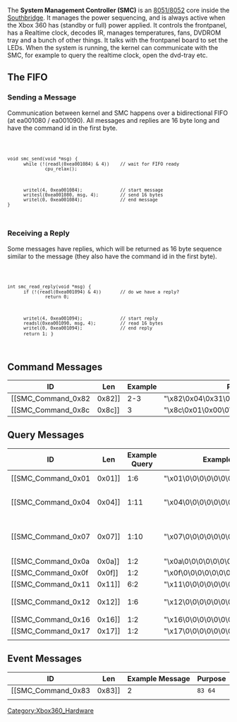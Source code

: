 The **System Management Controller (SMC)** is an
[8051/8052](8051/8052 "wikilink") core inside the
[Southbridge](Southbridge "wikilink"). It manages the power sequencing,
and is always active when the Xbox 360 has (standby or full) power
applied. It controls the frontpanel, has a Realtime clock, decodes IR,
manages temperatures, fans, DVDROM tray and a bunch of other things. It
talks with the frontpanel board to set the LEDs. When the system is
running, the kernel can communicate with the SMC, for example to query
the realtime clock, open the dvd-tray etc.

## The FIFO

### Sending a Message

Communication between kernel and SMC happens over a bidirectional FIFO
(at ea001080 / ea001090).
All messages and replies are 16 byte long and have the command id in the
first byte.

<code>

`void smc_send(void *msg)`
`{`
`      while (!(readl(0xea001084) & 4))    // wait for FIFO ready`
`              cpu_relax();`

`      writel(4, 0xea001084);              // start message`
`      writesl(0xea001080, msg, 4);        // send 16 bytes`
`      writel(0, 0xea001084);              // end message`
`}`

</code>

### Receiving a Reply

Some messages have replies, which will be returned as 16 byte sequence
similar to the message (they also have the command id in the first
byte).

<code>

`int smc_read_reply(void *msg)`
`{`
`      if (!(readl(0xea001094) & 4))       // do we have a reply?`
`              return 0;`

`      writel(4, 0xea001094);              // start reply`
`      readsl(0xea001090, msg, 4);         // read 16 bytes`
`      writel(0, 0xea001094);              // end reply`
`      return 1;`
`}`

</code>

## Command Messages

| ID                     | Len      | Example | Purpose                                                    |
| ---------------------- | -------- | ------- | ---------------------------------------------------------- |
| \[\[SMC_Command_0x82 | 0x82\]\] | 2-3     | "\\x82\\0x04\\0x31\\0\\0\\0\\0\\0\\0\\0\\0\\0\\0\\0\\0\\0" |
| \[\[SMC_Command_0x8c | 0x8c\]\] | 3       | "\\x8c\\0x01\\0x00\\0\\0\\0\\0\\0\\0\\0\\0\\0\\0\\0\\0\\0" |

## Query Messages

| ID                     | Len      | Example Query | Example Reply                                        | Purpose                      |
| ---------------------- | -------- | ------------- | ---------------------------------------------------- | ---------------------------- |
| \[\[SMC_Command_0x01 | 0x01\]\] | 1:6           | "\\x01\\0\\0\\0\\0\\0\\0\\0\\0\\0\\0\\0\\0\\0\\0\\0" | `01 12 00 00 00 00`          |
| \[\[SMC_Command_0x04 | 0x04\]\] | 1:11          | "\\x04\\0\\0\\0\\0\\0\\0\\0\\0\\0\\0\\0\\0\\0\\0\\0" | `04 602f 212223 01 00000000` |
| \[\[SMC_Command_0x07 | 0x07\]\] | 1:10          | "\\x07\\0\\0\\0\\0\\0\\0\\0\\0\\0\\0\\0\\0\\0\\0\\0" | `07ff 241b 2fa4 2cfa 262c`   |
| \[\[SMC_Command_0x0a | 0x0a\]\] | 1:2           | "\\x0a\\0\\0\\0\\0\\0\\0\\0\\0\\0\\0\\0\\0\\0\\0\\0" | `0a 60`                      |
| \[\[SMC_Command_0x0f | 0x0f\]\] | 1:2           | "\\x0f\\0\\0\\0\\0\\0\\0\\0\\0\\0\\0\\0\\0\\0\\0\\0" | `0f 54`                      |
| \[\[SMC_Command_0x11 | 0x11\]\] | 6:2           | "\\x11\\0\\0\\0\\0\\0\\0\\0\\0\\0\\0\\0\\0\\0\\0\\0" | `11 02`                      |
| \[\[SMC_Command_0x12 | 0x12\]\] | 1:6           | "\\x12\\0\\0\\0\\0\\0\\0\\0\\0\\0\\0\\0\\0\\0\\0\\0" | `1241 0203 0000`             |
| \[\[SMC_Command_0x16 | 0x16\]\] | 1:2           | "\\x16\\0\\0\\0\\0\\0\\0\\0\\0\\0\\0\\0\\0\\0\\0\\0" | `16 0f`                      |
| \[\[SMC_Command_0x17 | 0x17\]\] | 1:2           | "\\x17\\0\\0\\0\\0\\0\\0\\0\\0\\0\\0\\0\\0\\0\\0\\0" | `17 00`                      |
|  |

## Event Messages

| ID                     | Len      | Example Message | Purpose |
| ---------------------- | -------- | --------------- | ------- |
| \[\[SMC_Command_0x83 | 0x83\]\] | 2               | `83 64` |
|  |

[Category:Xbox360_Hardware](Category_Xbox360_Hardware.md "wikilink")